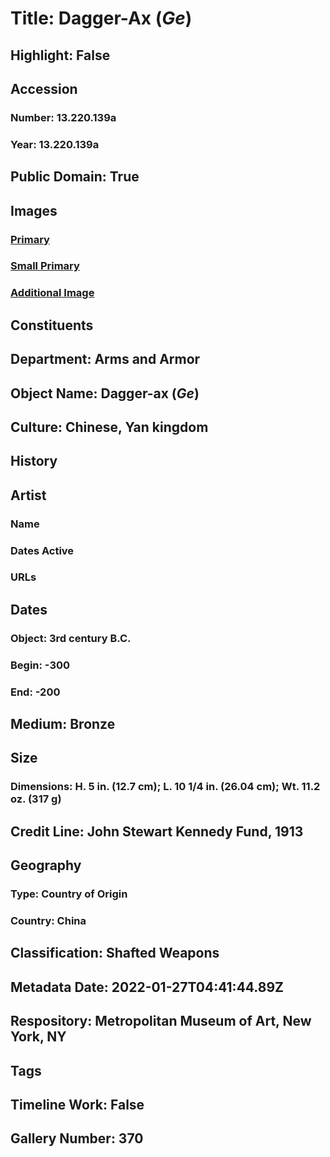 # Title: Dagger-Ax (<i>Ge</i>)
## Highlight: False
## Accession
### Number: 13.220.139a
### Year: 13.220.139a
## Public Domain: True
## Images
### [Primary](https://images.metmuseum.org/CRDImages/aa/original/LC-13_220_139a-007.jpg)
### [Small Primary](https://images.metmuseum.org/CRDImages/aa/web-large/LC-13_220_139a-007.jpg)
### [Additional Image](https://images.metmuseum.org/CRDImages/aa/original/LC-13_220_139a-009.jpg)
## Constituents
## Department: Arms and Armor
## Object Name: Dagger-ax (<i>Ge</i>)
## Culture: Chinese, Yan kingdom
## History
## Artist
### Name
### Dates Active
### URLs
## Dates
### Object: 3rd century B.C.
### Begin: -300
### End: -200
## Medium: Bronze
## Size
### Dimensions: H. 5 in. (12.7 cm); L. 10 1/4 in. (26.04 cm); Wt. 11.2 oz. (317 g)
## Credit Line: John Stewart Kennedy Fund, 1913
## Geography
### Type: Country of Origin
### Country: China
## Classification: Shafted Weapons
## Metadata Date: 2022-01-27T04:41:44.89Z
## Respository: Metropolitan Museum of Art, New York, NY
## Tags
## Timeline Work: False
## Gallery Number: 370